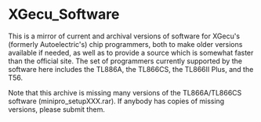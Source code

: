 # XGecu_Software
This is a mirror of current and archival versions of software for XGecu's (formerly Autoelectric's) chip programmers, both to make older versions available if needed, as well as to provide a source which is somewhat faster than the official site.  The set of programmers currently supported by the software here includes the TL886A, the TL866CS, the TL866II Plus, and the T56.

Note that this archive is missing many versions of the TL866A/TL866CS software (minipro_setupXXX.rar).  If anybody has copies of missing versions, please submit them.
